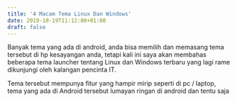 ```yaml
---
title: '4 Macam Tema Linux Dan Windows'
date: 2019-10-19T11:12:00+01:00
draft: false
---
```


Banyak tema yang ada di android, anda bisa memilih dan memasang tema tersebut di hp kesayangan anda, tetapi kali ini saya akan membahas beberapa tema launcher tentang Linux dan Windows terbaru yang lagi rame dikunjungi oleh kalangan pencinta IT.  
  
  
  
Tema tersebut mempunya fitur yang hampir mirip seperti di pc / laptop, tema yang ada di Android tersebut lumayan ringan di android dan tentu saja